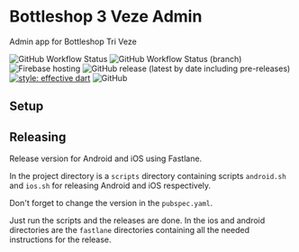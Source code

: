 # Bottleshop 3 Veze Admin

Admin app for Bottleshop Tri Veze

![GitHub Workflow Status](https://img.shields.io/github/workflow/status/cloudis-dev/bottleshop_admin/Flutter%20CI?logo=Flutter&logoColor=blue)
![GitHub Workflow Status (branch)](https://img.shields.io/github/workflow/status/cloudis-dev/bottleshop_admin/Flutter%20CD/master?label=deployment&logo=Firebase)
![Firebase hosting](https://img.shields.io/static/v1?style=flat&logo=flutter&logoColor=blue&label=platform&message=android%20|%20ios%20|%20pwa&color=lightgrey)
![GitHub release (latest by date including pre-releases)](https://img.shields.io/github/v/release/cloudis-dev/bottleshop_admin?include_prereleases)
[![style: effective dart](https://img.shields.io/badge/style-effective_dart-40c4ff.svg)](https://pub.dev/packages/effective_dart)
![GitHub](https://img.shields.io/github/license/cloudis-dev/bottleshop_admin?color=blue)

## Setup


## Releasing

Release version for Android and iOS using Fastlane.

In the project directory is a `scripts` directory containing 
scripts `android.sh` and `ios.sh` for releasing Android and iOS respectively.

Don't forget to change the version in the `pubspec.yaml`.

Just run the scripts and the releases are done. 
In the ios and android directories are the `fastlane` directories 
containing all the needed instructions for the release.

